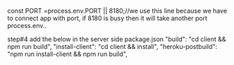 
const PORT =process.env.PORT || 8180;//we use this line because we have to connect app with port, if 8180 is busy then it will take another port process.env..



step#4
 add the below in the server side package.json
    "build": "cd client && npm run build",
    "install-client": "cd client && install",
    "heroku-postbuild": "npm run install-client && npm run build",
